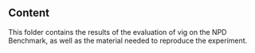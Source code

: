 Content
----

This folder contains the results of the evaluation of vig on the NPD Benchmark, as well as the material needed to reproduce the experiment.